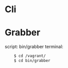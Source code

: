 Cli
=============================


Grabber
=============================

script: bin/grabber
terminal:
~~~bash
    $ cd /vagrant/
    $ cd bin/grabber
~~~
